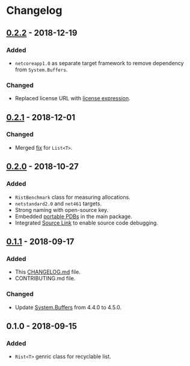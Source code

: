 # Changelog

## [0.2.2] - 2018-12-19
### Added
- `netcoreapp1.0` as separate target framework to remove dependency from `System.Buffers`.

### Changed
- Replaced license URL with [license expression](https://spdx.org/licenses/).

## [0.2.1] - 2018-12-01
### Changed
- Merged [fix](https://github.com/dotnet/corefx/commit/0341782cb944cc89dadfcec144399bbda26656e6) for `List<T>`.

## [0.2.0] - 2018-10-27
### Added
- `RistBenchmark` class for measuring allocations.
- `netstandard2.0` and `net461` targets.
- Strong naming with open-source key.
- Embedded [portable PDBs](https://github.com/dotnet/core/blob/master/Documentation/diagnostics/portable_pdb.md) in the main package.
- Integrated [Source Link](https://docs.microsoft.com/en-us/dotnet/standard/library-guidance/sourcelink) to enable source code debugging.

## [0.1.1] - 2018-09-17
### Added
- This [CHANGELOG.md](https://keepachangelog.com) file.
- CONTRIBUTING.md file.

### Changed
- Update [System.Buffers](https://www.nuget.org/packages/System.Buffers) from 4.4.0 to 4.5.0.

## 0.1.0 - 2018-09-15
### Added
- `Rist<T>` genric class for recyclable list.

[0.2.2]: https://github.com/qbit86/misnomer/compare/rist-0.2.1...rist-0.2.2
[0.2.1]: https://github.com/qbit86/misnomer/compare/rist-0.2.0...rist-0.2.1
[0.2.0]: https://github.com/qbit86/misnomer/compare/rist-0.1.1...rist-0.2.0
[0.1.1]: https://github.com/qbit86/misnomer/compare/rist-0.1.0...rist-0.1.1
